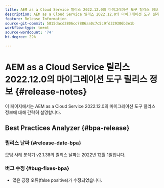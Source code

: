 ```yaml
---
title: AEM as a Cloud Service 릴리스 2022.12.0의 마이그레이션 도구 릴리스 정보
description: AEM as a Cloud Service 릴리스 2022.12.0의 마이그레이션 도구 릴리스 정보
feature: Release Information
source-git-commit: 5815dacd2806cc7886aa0c7c5c9fd329306b3e1b
workflow-type: tm+mt
source-wordcount: '74'
ht-degree: 22%

---
```


# AEM as a Cloud Service 릴리스 2022.12.0의 마이그레이션 도구 릴리스 정보 {#release-notes}

이 페이지에서는 AEM as a Cloud Service 2022.12.0의 마이그레이션 도구 릴리스 정보에 대해 간략히 설명합니다.

## Best Practices Analyzer {#bpa-release}

### 릴리스 날짜 {#release-date-bpa}

모범 사례 분석기 v2.1.38의 릴리스 날짜는 2022년 12월 1일입니다.

### 버그 수정 {#bug-fixes-bpa}

* 많은 긍정 오류(false positive)가 수정되었습니다.
